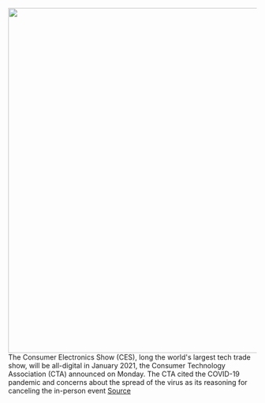<img src='https://cdn.vox-cdn.com/thumbor/zYqjQatrwX3V3o3cHJb5mvAkG-8=/0x0:5000x3327/1200x800/filters:focal(2100x1264:2900x2064)/cdn.vox-cdn.com/uploads/chorus_image/image/67121045/1192992530.jpg.0.jpg' width='700px' /><br/>
The Consumer Electronics Show (CES), long the world's largest tech trade show, will be all-digital in January 2021, the Consumer Technology Association (CTA) announced on Monday. The CTA cited the COVID-19 pandemic and concerns about the spread of the virus as its reasoning for canceling the in-person event
<a href='https://www.theverge.com/2020/7/28/21344977/ces-2021-online-cta-las-vegas-conference-coronavirus-pandemic-covid-19'> Source <a/>